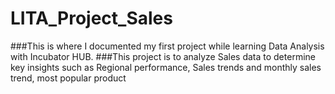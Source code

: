 # LITA_Project_Sales
###This is where I documented my first project while learning Data Analysis with Incubator HUB.
###This project is to analyze Sales data to determine key insights such as Regional performance, Sales trends and monthly sales trend, most popular product



